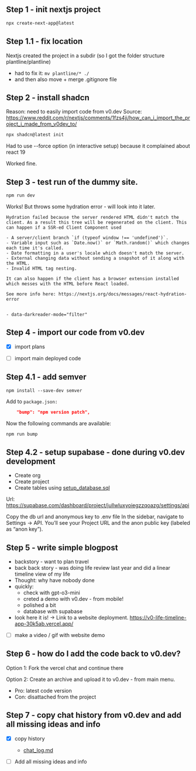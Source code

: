 ## Step 1 - init nextjs project
```bash
npx create-next-app@latest
```

## Step 1.1 - fix location
Nextjs created the project in a subdir (so I got the folder structure plantline/plantline)
- had to fix it: `mv plantline/* ./`
- and then also move + merge .gitignore file

## Step 2 - install shadcn

Reason: need to easily import code from v0.dev
Source: https://www.reddit.com/r/nextjs/comments/1fzs4ji/how_can_i_import_the_project_i_made_from_v0dev_to/

```bash
npx shadcn@latest init
```

Had to use --force option (in interactive setup) because it complained about react 19

Worked fine.

## Step 3 - test run of the dummy site.

```bash
npm run dev
```

Works!
But throws some hydration error - will look into it later.

```
Hydration failed because the server rendered HTML didn't match the client. As a result this tree will be regenerated on the client. This can happen if a SSR-ed Client Component used

- A server/client branch `if (typeof window !== 'undefined')`.
- Variable input such as `Date.now()` or `Math.random()` which changes each time it's called.
- Date formatting in a user's locale which doesn't match the server.
- External changing data without sending a snapshot of it along with the HTML.
- Invalid HTML tag nesting.

It can also happen if the client has a browser extension installed which messes with the HTML before React loaded.

See more info here: https://nextjs.org/docs/messages/react-hydration-error


- data-darkreader-mode="filter"
```

## Step 4 - import our code from v0.dev

- [x] import plans
- [ ] import main deployed code


## Step 4.1 - add semver
`npm install --save-dev semver`

Add to `package.json:`
```json
    "bump": "npm version patch",
```
Now the following commands are available:
```bash
npm run bump
```

## Step 4.2 - setup supabase - done during v0.dev development
- Create org
- Create project
- Create tables using [setup_database.sql](setup_database.sql)

Url:
https://supabase.com/dashboard/project/jullwluxyoiegzzqoazg/settings/api

Copy the db url and anonymous key to .env file
In the sidebar, navigate to Settings → API.
You’ll see your Project URL and the anon public key (labeled as “anon key”).

## Step 5 - write simple blogpost

-  backstory - want to plan travel
-  back back story - was doing life review last year and did a linear timeline view of my life
-  Thought: why have nobody done
-  quickly:
   -  check with gpt-o3-mini
   -  creted a demo with v0.dev - from mobile!
   -  polished a bit
   -  database with supabase
-  look here it is! -> Link to a website deployment. https://v0-life-timeline-app-30k5ab.vercel.app/
- [ ] make a video / gif with website demo

## Step 6 - how do I add the code back to v0.dev?

Option 1: Fork the vercel chat and continue there

Option 2: Create an archive and upload it to v0.dev - from main menu.
- Pro: latest code version
- Con: disattached from the project

## Step 7 - copy chat history from v0.dev and add all missing ideas and info

- [x] copy history
  - [chat_log.md](plans/chat_log.md)
- [ ] Add all missing ideas and info


